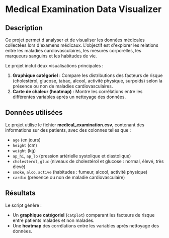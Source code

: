 # Medical Examination Data Visualizer

## Description
Ce projet permet d'analyser et de visualiser les données médicales collectées lors d'examens médicaux. L'objectif est d'explorer les relations entre les maladies cardiovasculaires, les mesures corporelles, les marqueurs sanguins et les habitudes de vie.

Le projet inclut deux visualisations principales :
1. **Graphique catégoriel** : Compare les distributions des facteurs de risque (cholestérol, glucose, tabac, alcool, activité physique, surpoids) selon la présence ou non de maladies cardiovasculaires.
2. **Carte de chaleur (heatmap)** : Montre les corrélations entre les différentes variables après un nettoyage des données.

## Données utilisées
Le projet utilise le fichier **medical_examination.csv**, contenant des informations sur des patients, avec des colonnes telles que :
- `age` (en jours)
- `height` (cm)
- `weight` (kg)
- `ap_hi`, `ap_lo` (pression artérielle systolique et diastolique)
- `cholesterol`, `gluc` (niveaux de cholestérol et glucose : normal, élevé, très élevé)
- `smoke`, `alco`, `active` (habitudes : fumeur, alcool, activité physique)
- `cardio` (présence ou non de maladie cardiovasculaire)

## Résultats
Le script génère :
- Un **graphique catégoriel** (`catplot`) comparant les facteurs de risque entre patients malades et non malades.
- Une **heatmap** des corrélations entre les variables après nettoyage des données.
